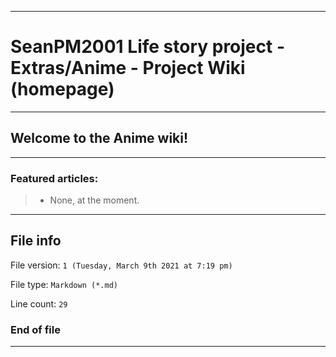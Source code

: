 
***

# SeanPM2001 Life story project - Extras/Anime - Project Wiki (homepage)

***

## Welcome to the Anime wiki!

***

### Featured articles:

> * None, at the moment.

***

## File info

File version: `1 (Tuesday, March 9th 2021 at 7:19 pm)`

File type: `Markdown (*.md)`

Line count: `29`

### End of file

***
